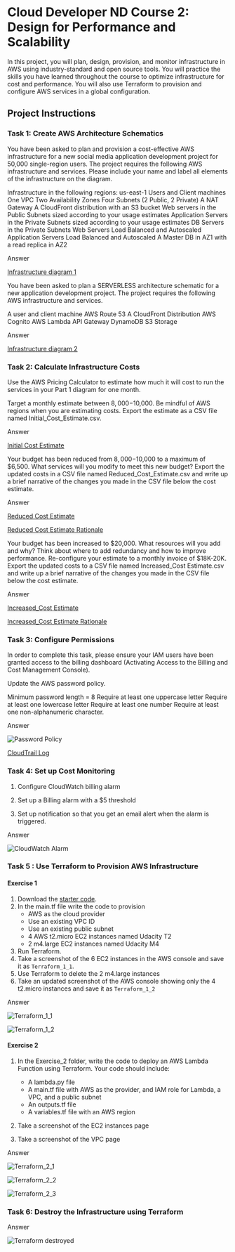 # Cloud Developer ND Course 2: Design for Performance and Scalability

In this project, you will plan, design, provision, and monitor infrastructure in AWS using industry-standard and open source tools. You will practice the skills you have learned throughout the course to optimize infrastructure for cost and performance. You will also use Terraform to provision and configure AWS services in a global configuration.

## Project  Instructions

### Task 1: Create AWS Architecture Schematics

You have been asked to plan and provision a cost-effective AWS infrastructure for a new social media application development project for 50,000 single-region users. The project requires the following AWS infrastructure and services. Please include your name and label all elements of the infrastructure on the diagram.

Infrastructure in the following regions: us-east-1
Users and Client machines
One VPC
Two Availability Zones
Four Subnets (2 Public, 2 Private)
A NAT Gateway
A CloudFront distribution with an S3 bucket
Web servers in the Public Subnets sized according to your usage estimates
Application Servers in the Private Subnets sized according to your usage estimates
DB Servers in the Private Subnets
Web Servers Load Balanced and Autoscaled
Application Servers Load Balanced and Autoscaled
A Master DB in AZ1 with a read replica in AZ2

<summary>Answer</summary>

[Infrastructure diagram 1](./Udacity_Diagram_1.pdf)


You have been asked to plan a SERVERLESS architecture schematic for a new application development project. The project requires the following AWS infrastructure and services.

A user and client machine
AWS Route 53
A CloudFront Distribution
AWS Cognito
AWS Lambda
API Gateway
DynamoDB
S3 Storage

<summary>Answer</summary>

[Infrastructure diagram 2](./Udacity_Diagram_2.pdf)


### Task 2: Calculate Infrastructure Costs

Use the AWS Pricing Calculator to estimate how much it will cost to run the services in your Part 1 diagram for one month.

Target a monthly estimate between $8,000-$10,000.
Be mindful of AWS regions when you are estimating costs.
Export the estimate as a CSV file named Initial_Cost_Estimate.csv.

<summary>Answer</summary>

[Initial Cost Estimate](./Initial_Cost_Estimate.csv)


Your budget has been reduced from $8,000-$10,000 to a maximum of $6,500. What services will you modify to meet this new budget? Export the updated costs in a CSV file named Reduced_Cost_Estimate.csv and write up a brief narrative of the changes you made in the CSV file below the cost estimate.

<summary>Answer</summary>

[Reduced Cost Estimate](./Reduced_Cost_Estimate.csv)

[Reduced Cost Estimate Rationale](./Reduced_Cost_Estimate_rationale.pdf)


Your budget has been increased to $20,000. What resources will you add and why?
Think about where to add redundancy and how to improve performance. Re-configure your estimate to a monthly invoice of $18K-20K. Export the updated costs to a CSV file named Increased_Cost Estimate.csv and write up a brief narrative of the changes you made in the CSV file below the cost estimate.

<summary>Answer</summary>

[Increased_Cost Estimate](./Increased_Cost_Estimate.csv)

[Increased_Cost Estimate Rationale](./Increased_Cost_Estimate_rationale.pdf)


### Task 3: Configure Permissions

In order to complete this task, please ensure your IAM users have been granted access to the billing dashboard (Activating Access to the Billing and Cost Management Console).

Update the AWS password policy.

Minimum password length = 8
Require at least one uppercase letter
Require at least one lowercase letter
Require at least one number
Require at least one non-alphanumeric character.

<summary>Answer</summary>

![Password Policy](./screenshots/udacity_password_policy.png)

[CloudTrail Log](./screenshots/UdacityCloudTrailLog.csv)


### Task 4: Set up Cost Monitoring

1. Configure CloudWatch billing alarm

2. Set up a Billing alarm with a $5 threshold

3. Set up notification so that you get an email alert when the alarm is triggered.

<summary>Answer</summary>

![CloudWatch Alarm](./screenshots/CloudWatch_alarm.png)


### Task 5 : Use Terraform to Provision AWS Infrastructure

#### Exercise 1

1. Download the [starter code](https://github.com/udacity/cand-c2-project).
2. In the main.tf file write the code to provision
   * AWS as the cloud provider
   * Use an existing VPC ID
   * Use an existing public subnet
   * 4 AWS t2.micro EC2 instances named Udacity T2
   * 2 m4.large EC2 instances named Udacity M4
3. Run Terraform.
4. Take a screenshot of the 6 EC2 instances in the AWS console and save it as `Terraform_1_1`.
5. Use Terraform to  delete the 2 m4.large instances
6. Take an updated screenshot of the AWS console showing only the 4 t2.micro instances and save it as `Terraform_1_2`

<summary>Answer</summary>

![Terraform_1_1](./screenshots/Terraform_1_1.png)

![Terraform_1_2](./screenshots/Terraform_1_2.png)


#### Exercise 2

1. In the  Exercise_2 folder, write the code to deploy an AWS Lambda Function using Terraform. Your code should include:

   * A lambda.py file
   * A main.tf file with AWS as the provider, and IAM role for Lambda, a VPC, and a public subnet
   * An outputs.tf file
   * A variables.tf file with an AWS region

2. Take a screenshot of the EC2 instances page
3. Take a screenshot of the VPC page

<summary>Answer</summary>

![Terraform_2_1](./screenshots/Terraform_2_1.png)

![Terraform_2_2](./screenshots/Terraform_2_2.png)

![Terraform_2_3](./screenshots/Terraform_2_3.png)


### Task 6: Destroy the Infrastructure using Terraform

<summary>Answer</summary>

![Terraform destroyed](./screenshots/Terraform_destroyed.png)

